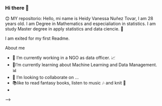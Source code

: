 ### Hi there 👋
😊
MY repositorio: 
Hello, mi name is Heidy Vanessa Nuñez Tovar, I am 28 years old. I am Degree in Mathematics and especialiation in statistics. I am study Master degree in apply statistics and data ciencie. 📝

I am exited for my first Readme.

About me

- 🔭 I’m currently working in a NGO as data officer. 📈
- 🌱I’m currently learning about Machine Learning and Data Management.  📊 
- 👯 I’m looking to collaborate on ...
- 📚like to read fantasy books, listen to music 🎶 and knit 🧶 
- 
-->

